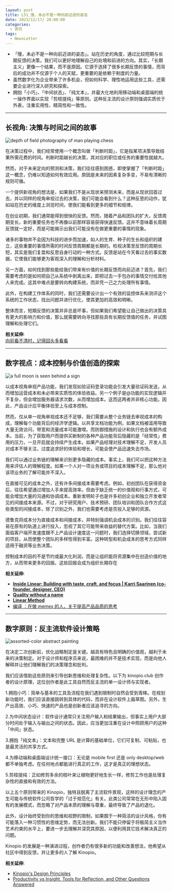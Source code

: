 ```yaml
---
layout: post
title: L51_慢，未必不是一种向前迈进的姿态
date: 2023/12/17/ 20:00:00
categories:
  - 资讯
tags:
  - NewsLetter
---
```

- 「慢，未必不是一种向前迈进的姿态」。站在历史的角度，通过比较短期与长期反馈的决策，我们可以更好地理解自己的处境和前进的方向。其实，「长期主义」更像一个结果，而不是原因。它源于选择了很多长期反馈的事情，而背后的成功并不仅源于个人的天赋，更重要的是依赖于制度的力量。
- 虽然数字化为企业带来了许多机会，但如何科学、理性地运用这些工具，还需要企业进行深入研究和探索。
- 拥抱「小巧」、「中间状态」、「纯文本」，并最大化地利用移动端和桌面端的统一操作界面以实现「剪枝提纯」等原则。这种反主流的设计原则强调实质优于外表，注重实用性、精简性和一致性。

---

## 长视角: 决策与时间之间的故事

![depth of field photography of man playing chess](https://pics.naaln.com/blog/2023-12-18-5e9ca6.jpeg-basicBlog)

在决策过程中，我们经常使用一个概念叫做「判断时距」，它是指某项决策导致结果所需花费的时间。判断时距越长的决策，其对应的职位或任务的重要性就越大。

然而，对于未来定向的预测和决策，我们往往感到困惑，即使掌握了「判断时距」这一概念，仍难以知道如何有效应用。原因是未来的因素复杂多变，不易有清晰的规则可循。

一个提供新视角的想法是，如果我们不是从现状来预测未来，而是从现状回首过去，并以同样的视角审视过去的决策，我们可能会看到什么？这种反思的动作，犹如站在历史的维度上浏览时间，使我们能看到更多的细节和规律。

在创业初期，我们通常能得到很快的反馈。然而，随着产品和团队的扩大，反馈周期变长，新的重要任务也不再像以前那样容易获得快速反馈。这并不意味着长周期反馈就一定好，而是可能揭示出我们可能没有在做更重要的事情的现象。

诸多的事物并不会因为科技的进步而加速，如人的生育、种子的生长和组织的建立，这些重要的事情所需的时间反馈周期都是长期的。检视决策至反馈的周期长短，其实是我们复盘和反思自身行动的一种方式。反馈是站在今天看过去的事实数据，它使我们能够更为客观深入的理解和分析材料。

另一方面，如何找到那些能给我们带来有价值的长期反馈而向前迈进？首先，我们需要考虑的是如何把自己从系统中剥离出来，即把过去一手包办的事情交付给其他人来完成。这其中难点是要转向构建系统，而非凭一己之力处理所有事情。

此外，在构建工作体系的同时，我们还需要设计出一个有效的监控体系来测评这个系统的工作状态，找出问题并进行优化，使其更加的高效和明晰。

整体而言，短期反馈的决策并非总是坏事，但如果我们希望能让自己做出的决策具有更大的影响力和价值，那么就需要转向寻找那些具有长期反馈值的任务，并试图理解和处理它们。

**相关延伸**:  
[向前看不清时，记得回头多看看](https://xiaobot.net/post/009016cc-96c4-4161-a118-01aa6dc98f0c)

---

## 数字视点：成本控制与价值创造的探索

![a full moon is seen behind a sign](https://pics.naaln.com/blog/2023-12-18-772fec.jpeg-basicBlog)

以成本视角审视产品功能，我们发现如验证码登录功能会引发大量验证码发送，从而增加运营成本和未必带来实质性的体验收益。另一个例子是@功能的实现逻辑并不复杂，但会增加服务器请求次数，从而增加成本。这而这两者并非核心功能。因此，产品设计应平衡体验至上与成本控制。

然而，仅从单一视角审视成本还不足够，我们需要从整个业务链去审视成本的构成，理解每个功能背后的经济学逻辑。以共享文档功能为例，如果文档被滥用导致大量无效访问，带宽和流量成本可能激增。而防御措施的设计和执行也会有额外成本。当前，为了获取用户而提供买断制的各种产品功能背后隐藏的是「经常性」费用的压力，一旦开启就会持续产生成本。如果产品经理对技术理解不足，开发人员对成本不够关注，过度追求好的体验和增长，可能会使产品迅速失去市场。

我们可以通过业务链的理解来识别更多隐藏的成本。事实上，我们可以把这种方法用来评估人的理解程度。如果一个人对一项业务或项目的成本理解不足，那么他对该项业务的了解可能并不深入。

在直接可见的成本之外，还有许多间接成本需要考虑。例如，初创团队在获得资金后，往往希望通过增加人手来提高效率。但由于缺乏统一的价值观和行事方式，可能会增加大量的沟通和协调成本。重新发明轮子也是许多初创企业和独立开发者常见的间接成本来源。不过，对于研究用户、技术预研、团队培训和团队合作方式这些类型的间接成本，除了识别之外，我们也需要考虑是否投入足够的资源。

德鲁克将成本分为直接成本和间接成本，并特别强调机会成本的识别。我们往往容易在原有的轨道上进行投入，忽视了其它可能带来收益的替代方案。比如，当我们面临客户端开发速度跟不上产品设计速度这一问题时，我们选择切换领域，尝试新的项目，从而使整个团队的多样性得到丰富。这种转型和机会成本的思考方式同样适用于融资等业务决策。

控制成本的目的不是节约或最大化利润，而是让组织能将资源集中在创造价值的地方，从而带来更多的回报。这些回报会成为组织长期存在

**相关延伸**:  
- [**Inside Linear: Building with taste, craft, and focus | Karri Saarinen (co-founder, designer, CEO)**](https://www.lennyspodcast.com/inside-linear-building-with-taste-craft-and-focus-karri-saarinen-co-founder-designer-ceo/#transcript)
- [**Quality without a name**](https://twitter.com/karrisaarinen/status/1710331542369914903)
- [**Linear Method**](https://linear.app/method)
- [编译 ：在做 memex 的人，关于提高产品品质的思考](https://xiaobot.net/post/3b481242-58d4-42ab-8710-1b398de256d3)

---

## 数字原则：反主流软件设计策略

![assorted-color abstract painting](https://pics.naaln.com/blog/2023-12-18-e27a4a.jpeg-basicBlog)

在决定二次创新前，优化战略制定是关键。越具有特色且明确的价值观，越利于未来的决策制定。对于设计师和程序员来说，最困难的并不是技术实现，而是向他人解释并让他们理解我们的决策理念和批判。

我们应该借助这些原则来引导创新思维和处理复杂性。以下为 kinopio.club 创作者的设计原理，这位创作者是此工具自然而反主流的单一设计师与实现者。

1.拥抱小巧：简单与基本的工具及流程在我们遇到限制时自然会受到青睐。在规划新功能时，我们应该直接跳转到具体的代码，而非在设计软件上画草图。另外，生产出高效、小巧、快速的产品也是创新者应该追寻的方向。

2.为中间状态设计：软件设计通常只关注用户输入和结果输出，但事实上用户大部分时间处于输入与输出之间的状态。因此，应当更加注重在设计中照顾用户的这种「中间」状态。

3.拥抱「纯文本」：文本和完整 URL 是计算的基础单位，它们可复制、可粘贴，也是最灵活的共享方式。

4.为移动端和桌面端设计统一接口：无论是 mobile first 还是 only desktop/web 都不单独考虑。在任何地点都能进行真正的工作，这才是真正的理想状态。

5.剪枝提纯：正如修剪多余的枝叶来让植物更好地生长一样，修剪工作也是处理复杂性的直接和有效的方法。

以上五个原则带来的 Kinopio，独特且脱离了主流软件景观，这样的设计理念的产生可能与传统软件公司哲学的「过于规范化」有关。此类公司常常在无形中陷入固有的发展模式，而忽略了对产品本质的理解与尊重，最终导致了产品的退化。

此外，设计始终受到你的思维和视野的限制，如果囿于一种简洁的设计风格，你有可能落入一种习惯性的思维定势，而无法创新。我们不能只停留于将极简主义当作艺术约束的水平上，要进一步去理解并深究其原因，以便利用其它技术解决真正的问题。

Kinopio 的发展是一种演进过程，创作者仍有很多新的功能和改善想法，他希望从社区中得到反馈，并让更多的人了解 Kinopio。

**相关延伸**:  
- [Kinopio's Design Principles](https://pketh.org/design-principles.html)
- [Productivity vs Insight, Tools for Reflection, and Other Questions Answered](https://pketh.org/kinopio-qa.html)


